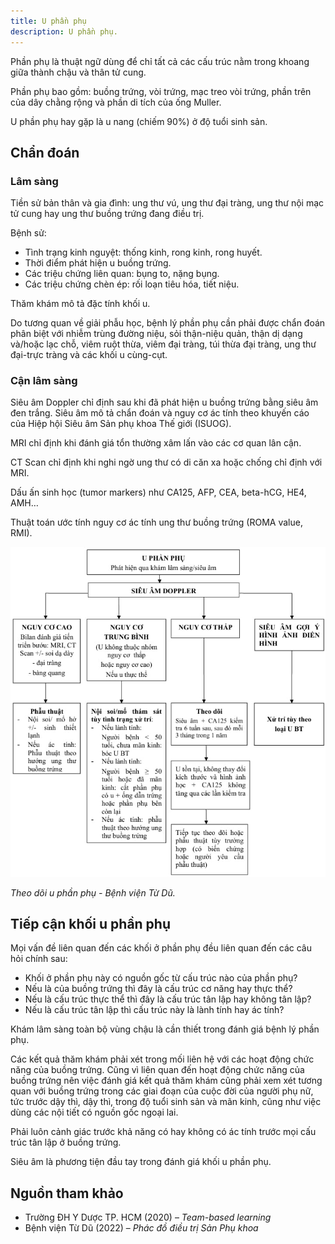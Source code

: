 ```yaml
---
title: U phần phụ
description: U phần phụ.
---
```


Phần phụ là thuật ngữ dùng để chỉ tất cả các cấu trúc nằm trong khoang giữa thành chậu và thân tử cung.

Phần phụ bao gồm: buồng trứng, vòi trứng, mạc treo vòi trứng, phần trên của dây chằng rộng và phần di tích của ống Muller.

U phần phụ hay gặp là u nang (chiếm 90%) ở độ tuổi sinh sản.

## Chẩn đoán

### Lâm sàng

Tiền sử bản thân và gia đình: ung thư vú, ung thư đại tràng, ung thư nội mạc tử cung hay ung thư buồng trứng đang điều trị.

Bệnh sử:

- Tình trạng kinh nguyệt: thống kinh, rong kinh, rong huyết.
- Thời điểm phát hiện u buồng trứng.
- Các triệu chứng liên quan: bụng to, nặng bụng.
- Các triệu chứng chèn ép: rối loạn tiêu hóa, tiết niệu.

Thăm khám mô tả đặc tính khối u.

Do tương quan về giải phẫu học, bệnh lý phần phụ cần phải được chẩn đoán phân biệt với nhiễm trùng đường niệu, sỏi thận-niệu quản, thận dị dạng và/hoặc lạc chỗ, viêm ruột thừa, viêm đại tràng, túi thừa đại tràng, ung thư đại-trực tràng và các khối u cùng-cụt.

### Cận lâm sàng

Siêu âm Doppler chỉ định sau khi đã phát hiện u buồng trứng bằng siêu âm đen trắng. Siêu âm mô tả chẩn đoán và nguy cơ ác tính theo khuyến cáo của Hiệp hội Siêu âm Sản phụ khoa Thế giới (ISUOG).

MRI chỉ định khi đánh giá tổn thường xâm lấn vào các cơ quan lân cận.

CT Scan chỉ định khi nghi ngờ ung thư có di căn xa hoặc chống chỉ định với MRI.

Dấu ấn sinh học (tumor markers) như CA125, AFP, CEA, beta-hCG, HE4, AMH…

Thuật toán ước tính nguy cơ ác tính ung thư buồng trứng (ROMA value, RMI).

![Theo dõi u phần phụ](../../../../assets/phu-khoa/u-phan-phu/theo-doi-u-phan-phu.jpeg)

_Theo dõi u phần phụ - Bệnh viện Từ Dũ._

## Tiếp cận khối u phần phụ

Mọi vấn đề liên quan đến các khối ở phần phụ đều liên quan đến các câu hỏi chính sau:

- Khối ở phần phụ này có nguồn gốc từ cấu trúc nào của phần phụ?
- Nếu là của buồng trứng thì đây là cấu trúc cơ năng hay thực thể?
- Nếu là cấu trúc thực thể thì đây là cấu trúc tân lập hay không tân lập?
- Nếu là cấu trúc tân lập thì cấu trúc này là lành tính hay ác tính?

Khám lâm sàng toàn bộ vùng chậu là cần thiết trong đánh giá bệnh lý phần phụ.

Các kết quả thăm khám phải xét trong mối liên hệ với các hoạt động chức năng của buồng trứng. Cũng vì liên quan đến hoạt động chức năng của buồng trứng nên việc đánh giá kết quả thăm khám cũng phải xem xét tương quan với buồng trứng trong các giai đoạn của cuộc đời của người phụ nữ, tức trước dậy thì, dậy thì, trong độ tuổi sinh sản và mãn kinh, cũng như việc dùng các nội tiết có nguồn gốc ngoại lai.

Phải luôn cảnh giác trước khả năng có hay không có ác tính trước mọi cấu trúc tân lập ở buồng trứng.

Siêu âm là phương tiện đầu tay trong đánh giá khối u phần phụ.

## Nguồn tham khảo

- Trường ĐH Y Dược TP. HCM (2020) – _Team-based learning_
- Bệnh viện Từ Dũ (2022) – _Phác đồ điều trị Sản Phụ khoa_
